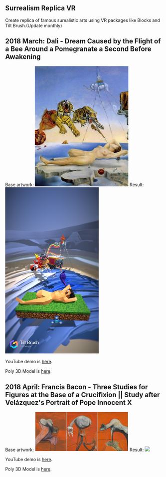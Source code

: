 Surrealism Replica VR
--------------

Create replica of famous surealistic arts using VR packages like Blocks and Tilt Brush.(Update monthly)

## 2018 March: Dali - Dream Caused by the Flight of a Bee Around a Pomegranate a Second Before Awakening

Base artwork: <img src="https://github.com/diglungdig/Surrealism-Replica-VR/blob/master/Project1%20Dali/dream-caused-by-the-flight-of-a-bee.jpg" width="300"> Result: <img src="https://github.com/diglungdig/Surrealism-Replica-VR/blob/master/Project1%20Dali/Screenshot1.png" width="300">

YouTube demo is [here](https://www.youtube.com/watch?v=cRWvGMMDRac).

Poly 3D Model is [here](https://poly.google.com/view/ezys50uCrFK). 


## 2018 April: Francis Bacon - Three Studies for Figures at the Base of a Crucifixion || Study after Velázquez's Portrait of Pope Innocent X

Base artwork: <img src="https://github.com/diglungdig/Surrealism-Replica-VR/blob/master/Project2%20Francis%20Bacon/CrucificationSet.jpg" width="300"> Result: <img src="https://github.com/diglungdig/Surrealism-Replica-VR/blob/master/2%20Francis%20Bacon/Untitled_5_06.png" width="300">

YouTube demo is [here](https://www.youtube.com/watch?v=zAI71bQRIH4).

Poly 3D Model is [here](https://poly.google.com/view/0omHISYCvTX). 

[Unlicense]: http://unlicense.org/
